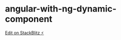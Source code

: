 # angular-with-ng-dynamic-component

[Edit on StackBlitz ⚡️](https://stackblitz.com/edit/angular-with-ng-dynamic-component-a454n6)
